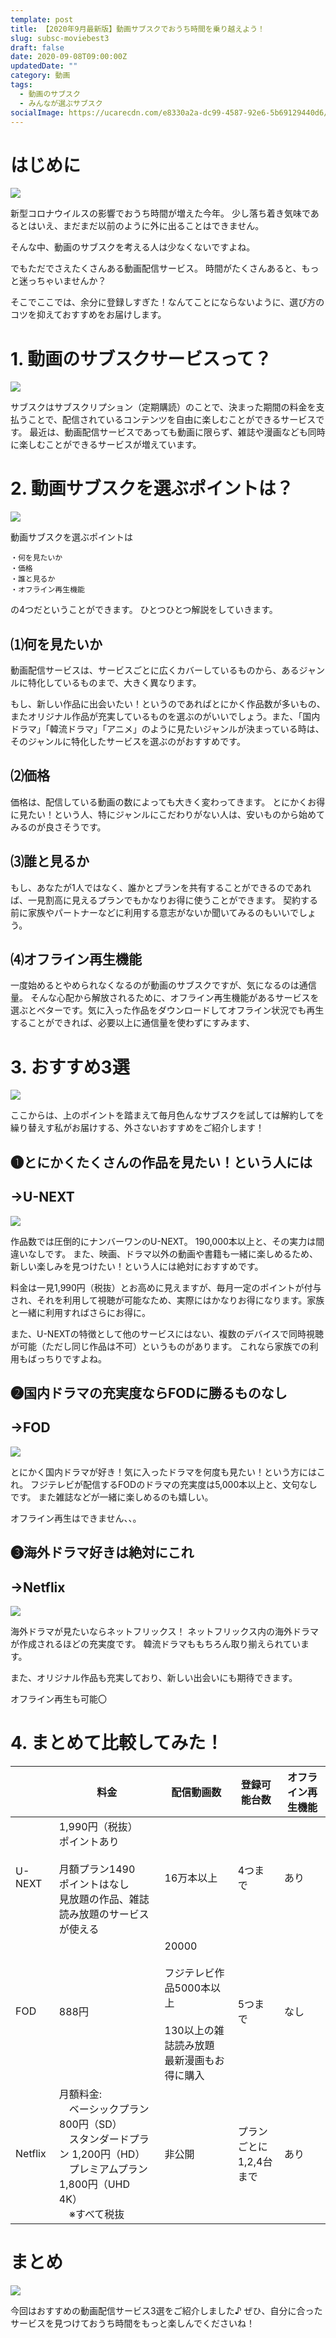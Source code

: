 ```yaml
---
template: post
title: 【2020年9月最新版】動画サブスクでおうち時間を乗り越えよう！
slug: subsc-moviebest3 
draft: false
date: 2020-09-08T09:00:00Z
updatedDate: ""
category: 動画
tags:
  - 動画のサブスク
  - みんなが選ぶサブスク
socialImage: https://ucarecdn.com/e8330a2a-dc99-4587-92e6-5b69129440d6/
---
```


# はじめに
![](https://ucarecdn.com/dd7f1e1c-4333-430d-b8cb-26f125cce650/)


新型コロナウイルスの影響でおうち時間が増えた今年。
少し落ち着き気味であるとはいえ、まだまだ以前のように外に出ることはできません。

そんな中、動画のサブスクを考える人は少なくないですよね。

でもただでさえたくさんある動画配信サービス。
時間がたくさんあると、もっと迷っちゃいませんか？

そこでここでは、余分に登録しすぎた！なんてことにならないように、選び方のコツを抑えておすすめをお届けします。


# 1. 動画のサブスクサービスって？

![](https://ucarecdn.com/d248b4c8-e066-4d4a-a786-d30a9464e87b/)


サブスクはサブスクリプション（定期購読）のことで、決まった期間の料金を支払うことで、配信されているコンテンツを自由に楽しむことができるサービスです。
最近は、動画配信サービスであっても動画に限らず、雑誌や漫画なども同時に楽しむことができるサービスが増えています。

# 2. 動画サブスクを選ぶポイントは？

![](https://ucarecdn.com/3d550286-e0ae-4a55-9f04-2b4aa818e63a/)

動画サブスクを選ぶポイントは

```
・何を見たいか
・価格
・誰と見るか
・オフライン再生機能　
```

の4つだということができます。
ひとつひとつ解説をしていきます。


## ⑴何を見たいか
動画配信サービスは、サービスごとに広くカバーしているものから、あるジャンルに特化しているものまで、大きく異なります。

もし、新しい作品に出会いたい！というのであればとにかく作品数が多いもの、またオリジナル作品が充実しているものを選ぶのがいいでしょう。また、「国内ドラマ」「韓流ドラマ」「アニメ」のように見たいジャンルが決まっている時は、そのジャンルに特化したサービスを選ぶのがおすすめです。

## ⑵価格
価格は、配信している動画の数によっても大きく変わってきます。
とにかくお得に見たい！という人、特にジャンルにこだわりがない人は、安いものから始めてみるのが良さそうです。

## ⑶誰と見るか
もし、あなたが1人ではなく、誰かとプランを共有することができるのであれば、一見割高に見えるプランでもかなりお得に使うことができます。
契約する前に家族やパートナーなどに利用する意志がないか聞いてみるのもいいでしょう。

## ⑷オフライン再生機能
一度始めるとやめられなくなるのが動画のサブスクですが、気になるのは通信量。
そんな心配から解放されるために、オフライン再生機能があるサービスを選ぶとベターです。気に入った作品をダウンロードしてオフライン状況でも再生することができれば、必要以上に通信量を使わずにすみます、


# 3. おすすめ3選

![](https://ucarecdn.com/6ece24d5-fdc5-433b-aace-38a30a54e46b/)

ここからは、上のポイントを踏まえて毎月色んなサブスクを試しては解約してを繰り替えす私がお届けする、外さないおすすめをご紹介します！

## ❶とにかくたくさんの作品を見たい！という人には
## →U-NEXT

![](https://ucarecdn.com/b4ecd126-e7fe-4b72-ab5f-1970ec9841cf/)

作品数では圧倒的にナンバーワンのU-NEXT。
190,000本以上と、その実力は間違いなしです。
また、映画、ドラマ以外の動画や書籍も一緒に楽しめるため、新しい楽しみを見つけたい！という人には絶対におすすめです。

料金は一見1,990円（税抜）とお高めに見えますが、毎月一定のポイントが付与され、それを利用して視聴が可能なため、実際にはかなりお得になります。家族と一緒に利用すればさらにお得に。

また、U-NEXTの特徴として他のサービスにはない、複数のデバイスで同時視聴が可能（ただし同じ作品は不可）というものがあります。
これなら家族での利用もばっちりですよね。


## ❷国内ドラマの充実度ならFODに勝るものなし
## →FOD

![](https://ucarecdn.com/ecf6a466-eb2a-434b-9290-b199b5d8a4b1/)

とにかく国内ドラマが好き！気に入ったドラマを何度も見たい！という方にはこれ。
フジテレビが配信するFODのドラマの充実度は5,000本以上と、文句なしです。
また雑誌などが一緒に楽しめるのも嬉しい。

オフライン再生はできません、、。


## ❸海外ドラマ好きは絶対にこれ
## →Netflix

![](https://ucarecdn.com/7b7186fe-a566-48b9-be14-32b029c3a5a2/)

海外ドラマが見たいならネットフリックス！
ネットフリックス内の海外ドラマが作成されるほどの充実度です。
韓流ドラマももちろん取り揃えられています。

また、オリジナル作品も充実しており、新しい出会いにも期待できます。

オフライン再生も可能〇



# 4. まとめて比較してみた！


|  | 料金 | 配信動画数 | 登録可能台数 | オフライン再生機能 |
| --- | --- | --- | --- | --- |
| U-NEXT | 1,990円（税抜）<br>ポイントあり<br><br>月額プラン1490<br>ポイントはなし<br>見放題の作品、雑誌読み放題のサービスが使える | 16万本以上 | 4つまで | あり |
| FOD | 888円 | 20000<br><br>フジテレビ作品5000本以上<br><br>130以上の雑誌読み放題<br>最新漫画もお得に購入 | 5つまで | なし |
| Netflix | 月額料金: <br>　ベーシックプラン 800円（SD）<br>　スタンダードプラン 1,200円（HD）<br>　プレミアムプラン 1,800円（UHD 4K）<br>　※すべて税抜 | 非公開 | プランごとに<br>1,2,4台まで | あり |


# まとめ

![](https://ucarecdn.com/142daa0f-ae6c-4957-bac3-9e100ee6cafa/)


今回はおすすめの動画配信サービス3選をご紹介しました♪
ぜひ、自分に合ったサービスを見つけておうち時間をもっと楽しんでくださいね！
